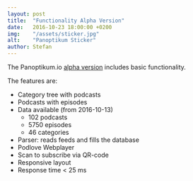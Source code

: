```yaml
---
layout: post
title:  "Functionality Alpha Version"
date:   2016-10-23 18:00:00 +0200
img:    "/assets/sticker.jpg"
alt:    "Panoptikum Sticker"
author: Stefan
---
```


The Panoptikum.io [alpha version](https://alpha.panoptikum.io) includes basic functionality.

The features are:
* Category tree with podcasts
* Podcasts with episodes
* Data available (from 2016-10-13)
  * 102 podcasts
  * 5750 episodes
  * 46 categories
* Parser: reads feeds and fills the database
* Podlove Webplayer
* Scan to subscribe via QR-code
* Responsive layout
* Response time < 25 ms
